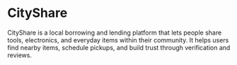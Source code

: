 # CityShare
CityShare is a local borrowing and lending platform that lets people share tools, electronics, and everyday items within their community. It helps users find nearby items, schedule pickups, and build trust through verification and reviews.
